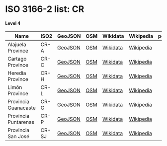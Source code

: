 # ISO 3166-2 list: CR


#### Level 4
Name | ISO2 | GeoJSON | OSM | Wikidata | Wikipedia | population 
--- | --- | --- | --- | --- | --- | --: 
Alajuela Province | CR-A | [GeoJSON](../../geojson/q8/iso2/CR/CR-A.geojson) | [OSM](https://www.openstreetmap.org/relation/3222933) | [Wikidata](https://www.wikidata.org/wiki/Q502188) | [Wikipedia](http://en.wikipedia.org/wiki/de%3AProvinz%20Alajuela) | 
Cartago Province | CR-C | [GeoJSON](../../geojson/q8/iso2/CR/CR-C.geojson) | [OSM](https://www.openstreetmap.org/relation/3223054) | [Wikidata](https://www.wikidata.org/wiki/Q502181) | [Wikipedia](http://en.wikipedia.org/wiki/cs%3ACartago%20%28provincie%29) | 
Heredia Province | CR-H | [GeoJSON](../../geojson/q8/iso2/CR/CR-H.geojson) | [OSM](https://www.openstreetmap.org/relation/3221947) | [Wikidata](https://www.wikidata.org/wiki/Q502192) | [Wikipedia](http://en.wikipedia.org/wiki/de%3AProvinz%20Heredia) | 
Limón Province | CR-L | [GeoJSON](../../geojson/q8/iso2/CR/CR-L.geojson) | [OSM](https://www.openstreetmap.org/relation/3223056) | [Wikidata](https://www.wikidata.org/wiki/Q642644) | [Wikipedia](http://en.wikipedia.org/wiki/en%3ALim%C3%B3n%20Province) | 
Provincia Guanacaste | CR-G | [GeoJSON](../../geojson/q8/iso2/CR/CR-G.geojson) | [OSM](https://www.openstreetmap.org/relation/3222919) | [Wikidata](https://www.wikidata.org/wiki/Q690026) | [Wikipedia](http://en.wikipedia.org/wiki/en%3AGuanacaste%20Province) | 
Provincia Puntarenas | CR-P | [GeoJSON](../../geojson/q8/iso2/CR/CR-P.geojson) | [OSM](https://www.openstreetmap.org/relation/3223028) | [Wikidata](https://www.wikidata.org/wiki/Q502170) | [Wikipedia](http://en.wikipedia.org/wiki/en%3APuntarenas%20Province) | 
Provincia San José | CR-SJ | [GeoJSON](../../geojson/q8/iso2/CR/CR-SJ.geojson) | [OSM](https://www.openstreetmap.org/relation/3223004) | [Wikidata](https://www.wikidata.org/wiki/Q647808) | [Wikipedia](http://en.wikipedia.org/wiki/cs%3ASan%20Jos%C3%A9%20%28provincie%29) | 
